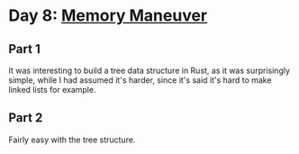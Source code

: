 # Day 8: [Memory Maneuver](https://adventofcode.com/2018/day/8)

## Part 1

It was interesting to build a tree data structure in Rust, as it was surprisingly simple, while I had assumed it's harder, since it's said it's hard to make linked lists for example.

## Part 2

Fairly easy with the tree structure.